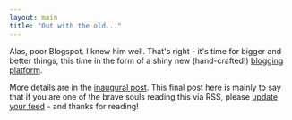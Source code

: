 ```yaml
---
layout: main
title: "Out with the old..."
---
```

Alas, poor Blogspot. I knew him well. That's right - it's time for bigger and
better things, this time in the form of a shiny new (hand-crafted!) [blogging
platform](http://www.andrewpbrett.com/blog).

  
More details are in the [inaugural post](http://www.andrewpbrett.com/posts/1).
This final post here is mainly to say that if you are one of the brave souls
reading this via RSS, please [update your
feed](http://www.andrewpbrett.com/posts.atom) - and thanks for reading!

